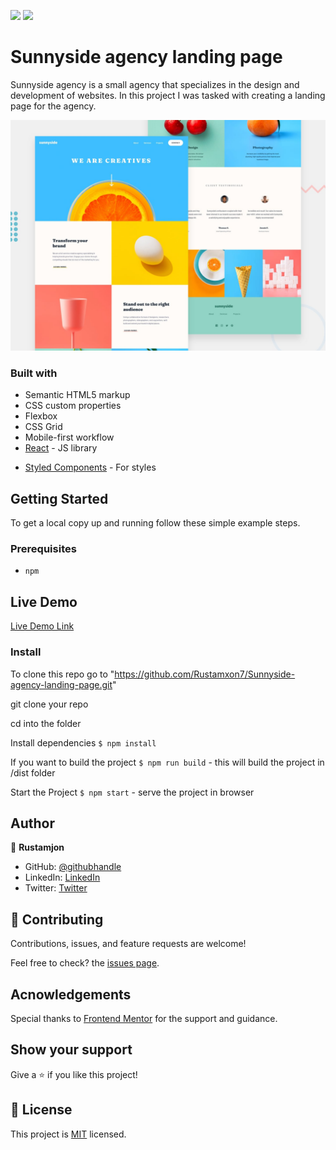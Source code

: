 ![](https://img.shields.io/badge/Frontend-Mentor-yellowgreen)
![](https://img.shields.io/badge/Self_Employed-blue)

# Sunnyside agency landing page

Sunnyside agency is a small agency that specializes in the design and development of websites. In this project I was tasked with creating a landing page for the agency.

![](src/images/desktop-preview.jpg)

### Built with

- Semantic HTML5 markup
- CSS custom properties
- Flexbox
- CSS Grid
- Mobile-first workflow
- [React](https://reactjs.org/) - JS library
<!-- - [Next.js](https://nextjs.org/) - React framework -->
- [Styled Components](https://styled-components.com/) - For styles

## Getting Started

To get a local copy up and running follow these simple example steps.

### Prerequisites

- `npm`

## Live Demo

[Live Demo Link](https://tender-northcutt-00eb76.netlify.app/)

### Install

To clone this repo go to "https://github.com/Rustamxon7/Sunnyside-agency-landing-page.git"

git clone your repo

cd into the folder

Install dependencies `$ npm install`

If you want to build the project `$ npm run build` - this will build the project in /dist folder

Start the Project `$ npm start` - serve the project in browser

## Author

👤 **Rustamjon**

- GitHub: [@githubhandle](https://github.com/Rustamxon7)
- LinkedIn: [LinkedIn](https://www.linkedin.com/in/rustamjon-tolipov-6a831020b)
- Twitter: [Twitter](https://twitter.com/rustamxon7777)

## 🤝 Contributing

Contributions, issues, and feature requests are welcome!

Feel free to check? the [issues page]().

## Acnowledgements

Special thanks to [Frontend Mentor](https://www.frontendmentor.io/challenges) for the support and guidance.

## Show your support

Give a ⭐️ if you like this project!

## 📝 License

This project is [MIT](./MIT.md) licensed.
